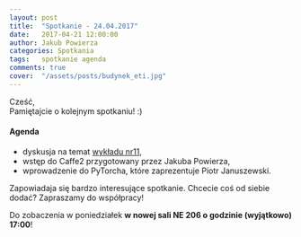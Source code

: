 ```yaml
---
layout: post
title:  "Spotkanie - 24.04.2017"
date:   2017-04-21 12:00:00
author: Jakub Powierza
categories: Spotkania
tags:	spotkanie agenda
comments: true
cover:  "/assets/posts/budynek_eti.jpg"
---
```


Cześć,  
Pamiętajcie o kolejnym spotkaniu! :)  

#### Agenda
- dyskusja na temat [wykładu nr11](https://www.youtube.com/watch?v=ue4RJdI8yRA),
- wstęp do Caffe2 przygotowany przez Jakuba Powierza,
- wprowadzenie do PyTorcha, które zaprezentuje Piotr Januszewski.

Zapowiadaja się bardzo interesujące spotkanie. Chcecie coś od siebie dodać? Zapraszamy do współpracy!  

Do zobaczenia w poniedziałek **w nowej sali NE 206 o godzinie (wyjątkowo) 17:00**!
